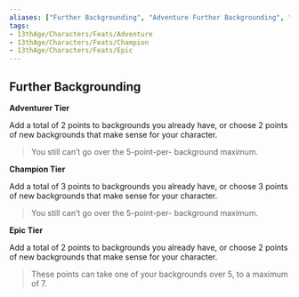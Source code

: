 ```yaml
---
aliases: ["Further Backgrounding", "Adventure Further Backgrounding", "Champion Further Backgrounding", "Epic Further Backgrounding"]
tags: 
- 13thAge/Characters/Feats/Adventure
- 13thAge/Characters/Feats/Champion
- 13thAge/Characters/Feats/Epic
---
```

## Further Backgrounding
**Adventurer Tier**

Add a total of 2 points to backgrounds you already have, or choose 2 points of new backgrounds that make sense for your character. 

> You still can’t go over the 5-point-per- background maximum.

**Champion Tier**

Add a total of 3 points to backgrounds you already have, or choose 3 points of new backgrounds that make sense for your character. 

> You still can’t go over the 5-point-per- background maximum.

**Epic Tier**

Add a total of 2 points to backgrounds you already have, or choose 2 points of new backgrounds that make sense for your character. 

> These points can take one of your backgrounds over 5, to a maximum of 7.